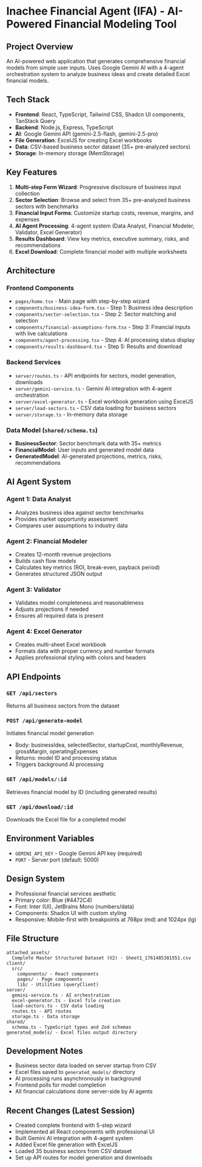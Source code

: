 # Inachee Financial Agent (IFA) - AI-Powered Financial Modeling Tool

## Project Overview
An AI-powered web application that generates comprehensive financial models from simple user inputs. Uses Google Gemini AI with a 4-agent orchestration system to analyze business ideas and create detailed Excel financial models.

## Tech Stack
- **Frontend**: React, TypeScript, Tailwind CSS, Shadcn UI components, TanStack Query
- **Backend**: Node.js, Express, TypeScript
- **AI**: Google Gemini API (gemini-2.5-flash, gemini-2.5-pro)
- **File Generation**: ExcelJS for creating Excel workbooks
- **Data**: CSV-based business sector dataset (35+ pre-analyzed sectors)
- **Storage**: In-memory storage (MemStorage)

## Key Features
1. **Multi-step Form Wizard**: Progressive disclosure of business input collection
2. **Sector Selection**: Browse and select from 35+ pre-analyzed business sectors with benchmarks
3. **Financial Input Forms**: Customize startup costs, revenue, margins, and expenses
4. **AI Agent Processing**: 4-agent system (Data Analyst, Financial Modeler, Validator, Excel Generator)
5. **Results Dashboard**: View key metrics, executive summary, risks, and recommendations
6. **Excel Download**: Complete financial model with multiple worksheets

## Architecture

### Frontend Components
- `pages/home.tsx` - Main page with step-by-step wizard
- `components/business-idea-form.tsx` - Step 1: Business idea description
- `components/sector-selection.tsx` - Step 2: Sector matching and selection
- `components/financial-assumptions-form.tsx` - Step 3: Financial inputs with live calculations
- `components/agent-processing.tsx` - Step 4: AI processing status display
- `components/results-dashboard.tsx` - Step 5: Results and download

### Backend Services
- `server/routes.ts` - API endpoints for sectors, model generation, downloads
- `server/gemini-service.ts` - Gemini AI integration with 4-agent orchestration
- `server/excel-generator.ts` - Excel workbook generation using ExcelJS
- `server/load-sectors.ts` - CSV data loading for business sectors
- `server/storage.ts` - In-memory data storage

### Data Model (`shared/schema.ts`)
- **BusinessSector**: Sector benchmark data with 35+ metrics
- **FinancialModel**: User inputs and generated model data
- **GeneratedModel**: AI-generated projections, metrics, risks, recommendations

## AI Agent System

### Agent 1: Data Analyst
- Analyzes business idea against sector benchmarks
- Provides market opportunity assessment
- Compares user assumptions to industry data

### Agent 2: Financial Modeler
- Creates 12-month revenue projections
- Builds cash flow models
- Calculates key metrics (ROI, break-even, payback period)
- Generates structured JSON output

### Agent 3: Validator
- Validates model completeness and reasonableness
- Adjusts projections if needed
- Ensures all required data is present

### Agent 4: Excel Generator
- Creates multi-sheet Excel workbook
- Formats data with proper currency and number formats
- Applies professional styling with colors and headers

## API Endpoints

### `GET /api/sectors`
Returns all business sectors from the dataset

### `POST /api/generate-model`
Initiates financial model generation
- Body: businessIdea, selectedSector, startupCost, monthlyRevenue, grossMargin, operatingExpenses
- Returns: model ID and processing status
- Triggers background AI processing

### `GET /api/models/:id`
Retrieves financial model by ID (including generated results)

### `GET /api/download/:id`
Downloads the Excel file for a completed model

## Environment Variables
- `GEMINI_API_KEY` - Google Gemini API key (required)
- `PORT` - Server port (default: 5000)

## Design System
- Professional financial services aesthetic
- Primary color: Blue (#4472C4)
- Font: Inter (UI), JetBrains Mono (numbers/data)
- Components: Shadcn UI with custom styling
- Responsive: Mobile-first with breakpoints at 768px (md) and 1024px (lg)

## File Structure
```
attached_assets/
  Complete Master Structured Dataset (V2) - Sheet1_1761485381551.csv
client/
  src/
    components/ - React components
    pages/ - Page components
    lib/ - Utilities (queryClient)
server/
  gemini-service.ts - AI orchestration
  excel-generator.ts - Excel file creation
  load-sectors.ts - CSV data loading
  routes.ts - API routes
  storage.ts - Data storage
shared/
  schema.ts - TypeScript types and Zod schemas
generated_models/ - Excel files output directory
```

## Development Notes
- Business sector data loaded on server startup from CSV
- Excel files saved to `generated_models/` directory
- AI processing runs asynchronously in background
- Frontend polls for model completion
- All financial calculations done server-side by AI agents

## Recent Changes (Latest Session)
- Created complete frontend with 5-step wizard
- Implemented all React components with professional UI
- Built Gemini AI integration with 4-agent system
- Added Excel file generation with ExcelJS
- Loaded 35 business sectors from CSV dataset
- Set up API routes for model generation and downloads
